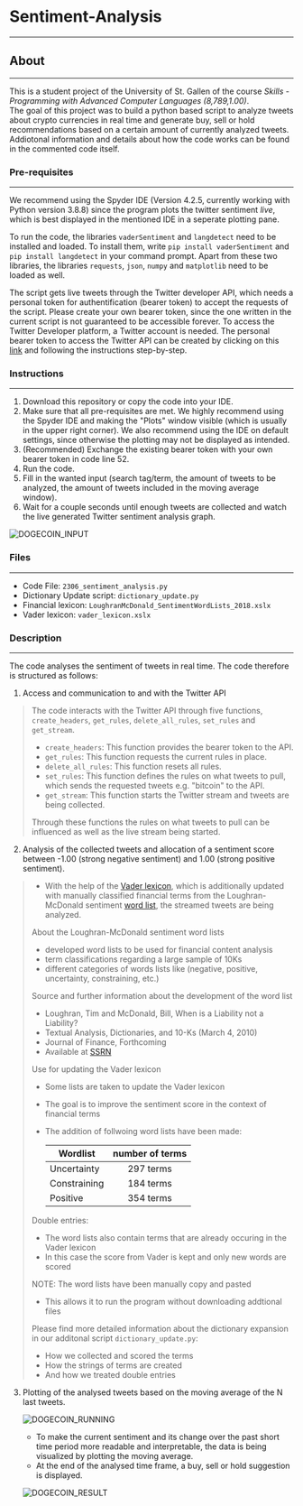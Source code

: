 # Sentiment-Analysis
----
## About
----
This is a student project of the University of St. Gallen of the course *Skills - Programming with Advanced Computer Languages (8,789,1.00)*.  
The goal of this project was to build a python based script to analyze tweets about crypto currencies in real time and generate buy, sell or hold recommendations 
based on a certain amount of currently analyzed tweets. Addiotonal information and details about how the code works can be found in the commented code itself.

### Pre-requisites
----
We recommend using the Spyder IDE (Version 4.2.5, currently working with Python version 3.8.8) since the program plots the twitter sentiment *live*, which is
best displayed in the mentioned IDE in a seperate plotting pane.  

To run the code, the libraries `vaderSentiment` and `langdetect` need to be installed and loaded. To install them, write `pip install vaderSentiment` and `pip install langdetect` in your command prompt. Apart from these two libraries, the libraries `requests`, `json`, `numpy` and `matplotlib` need to be loaded as well.

The script gets live tweets through the Twitter developer API, which needs a personal token for authentification (bearer token) to accept the requests 
of the script. Please create your own bearer token, since the one written in the current script is not guaranteed to be accessible forever. To access the Twitter Developer platform, a Twitter account is needed. The personal bearer token to access the Twitter API can be created by clicking on 
this [link](https://developer.twitter.com/en) and following the instructions step-by-step.

### Instructions
----
1. Download this repository or copy the code into your IDE. 
2. Make sure that all pre-requisites are met. We highly recommend using the Spyder IDE and making the "Plots" window visible (which is usually in the upper
right corner). We also recommend using the IDE on default settings, since otherwise the plotting may not be displayed as intended.
3. (Recommended) Exchange the existing bearer token with your own bearer token in code line 52.
4. Run the code.
5. Fill in the wanted input (search tag/term, the amount of tweets to be analyzed, the amount of tweets included in the moving average window).
6. Wait for a couple seconds until enough tweets are collected and watch the live generated Twitter sentiment analysis graph.


![DOGECOIN_INPUT](https://user-images.githubusercontent.com/60882754/119737907-1a398280-be80-11eb-9f3b-ad795078d5b7.PNG)

### Files
----
- Code File: `2306_sentiment_analysis.py`
- Dictionary Update script: `dictionary_update.py`
- Financial lexicon: `LoughranMcDonald_SentimentWordLists_2018.xslx`
- Vader lexicon: `vader_lexicon.xslx`

### Description
----
The code analyses the sentiment of tweets in real time. The code therefore is structured as follows:

1. Access and communication to and with the Twitter API

>   The code interacts with the Twitter API through five functions, `create_headers`, `get_rules`, `delete_all_rules`, `set_rules` and `get_stream`.
>
>   - `create_headers`: This function provides the bearer token to the API.
>   - `get_rules`: This function requests the current rules in place.
>   - `delete_all_rules`: This function resets all rules.
>   - `set_rules`: This function defines the rules on what tweets to pull, which sends the requested tweets e.g. "bitcoin" to the API.
>   - `get_stream`: This function starts the Twitter stream and tweets are being collected.
>
>   Through these functions the rules on what tweets to pull can be influenced as well as the live stream being started.

2. Analysis of the collected tweets and allocation of a sentiment score between -1.00 (strong negative sentiment) and 1.00 (strong positive sentiment).

>   - With the help of the [Vader lexicon](https://github.com/cjhutto/vaderSentiment), which is additionally updated with manually classified financial terms from the Loughran-McDonald sentiment [word list](https://sraf.nd.edu/textual-analysis/resources/#Master%20Dictionary), the streamed tweets are being analyzed.
>
>   About the Loughran-McDonald sentiment word lists
>   - developed word lists to be used for financial content analysis
>   - term classifications regarding a large sample of 10Ks
>   - different categories of words lists like (negative, positive, uncertainty, constraining, etc.)
>
>   Source and further information about the development of the word list
>   - Loughran, Tim and McDonald, Bill, When is a Liability not a Liability?
>   - Textual Analysis, Dictionaries, and 10-Ks (March 4, 2010)
>   - Journal of Finance, Forthcoming
>   - Available at [SSRN](https://ssrn.com/abstract=1331573)
>
>   Use for updating the Vader lexicon
>   - Some lists are taken to update the Vader lexicon
>   - The goal is to improve the sentiment score in the context of financial terms
>   - The addition of follwoing word lists have been made:
>
>     | Wordlist      | number of terms|
>     | ------------- |:--------------:|
>     | Uncertainty   | 297 terms      |
>     | Constraining  | 184 terms      |
>     | Positive      | 354 terms      |
>
>   Double entries:
>   - The word lists also contain terms that are already occuring in the Vader lexicon
>   - In this case the score from Vader is kept and only new words are scored
>
>   NOTE: The word lists have been manually copy and pasted
>   - This allows it to run the program without downloading addtional files
>
>   Please find more detailed information about the dictionary expansion in our additonal script `dictionary_update.py`:
>   - How we collected and scored the terms
>   - How the strings of terms are created
>   - And how we treated double entries

3. Plotting of the analysed tweets based on the moving average of the N last tweets.

   ![DOGECOIN_RUNNING](https://user-images.githubusercontent.com/60882754/119736808-96cb6180-be7e-11eb-8c61-cc6085596b8e.PNG)

   - To make the current sentiment and its change over the past short time period more readable and interpretable, the data is being visualized by plotting the moving average.
   - At the end of the analysed time frame, a buy, sell or hold suggestion is displayed.

   ![DOGECOIN_RESULT](https://user-images.githubusercontent.com/60882754/119736840-a185f680-be7e-11eb-94f5-502844e16106.PNG)
